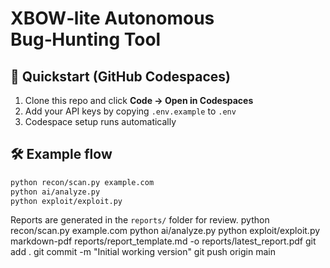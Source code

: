 # XBOW‑lite Autonomous Bug‑Hunting Tool

## 🚀 Quickstart (GitHub Codespaces)

1. Clone this repo and click **Code → Open in Codespaces**
2. Add your API keys by copying `.env.example` to `.env`
3. Codespace setup runs automatically

## 🛠️ Example flow

```bash
python recon/scan.py example.com
python ai/analyze.py
python exploit/exploit.py
```

Reports are generated in the `reports/` folder for review.
python recon/scan.py example.com
python ai/analyze.py
python exploit/exploit.py
markdown-pdf reports/report_template.md -o reports/latest_report.pdf
git add .
git commit -m "Initial working version"
git push origin main
